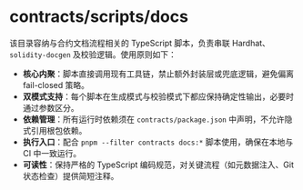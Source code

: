 # contracts/scripts/docs

该目录容纳与合约文档流程相关的 TypeScript 脚本，负责串联 Hardhat、`solidity-docgen` 及校验逻辑。使用原则如下：

- **核心内聚**：脚本直接调用现有工具链，禁止额外封装层或兜底逻辑，避免偏离 fail-closed 策略。
- **双模式支持**：每个脚本在生成模式与校验模式下都应保持确定性输出，必要时通过参数区分。
- **依赖管理**：所有运行时依赖须在 `contracts/package.json` 中声明，不允许隐式引用根包依赖。
- **执行入口**：配合 `pnpm --filter contracts docs:*` 脚本使用，确保在本地与 CI 中一致运行。
- **可读性**：保持严格的 TypeScript 编码规范，对关键流程（如元数据注入、Git 状态检查）提供简短注释。
